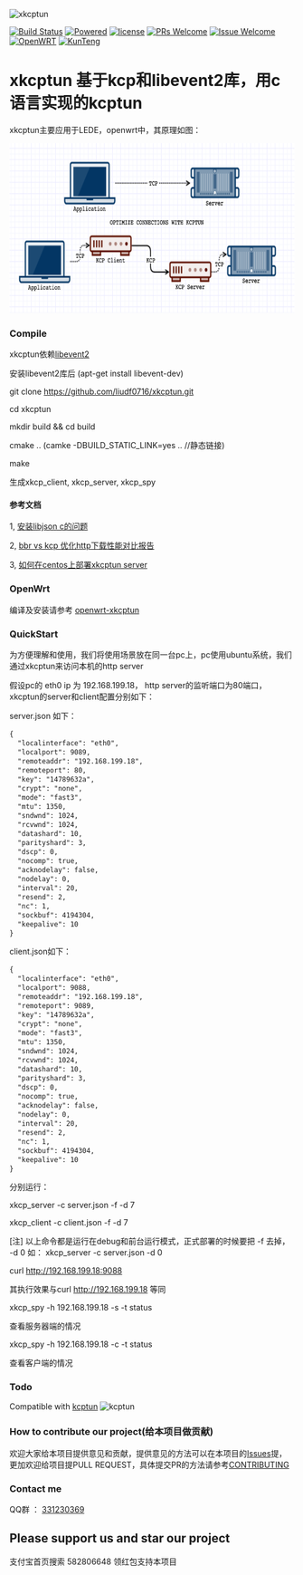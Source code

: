 ![xkcptun](https://github.com/liudf0716/xkcptun/blob/master/logo-big.png)

[![Build Status][1]][2] 
[![Powered][3]][4]
[![license][5]][6]
[![PRs Welcome][7]][8]
[![Issue Welcome][9]][10]
[![OpenWRT][11]][12]
[![KunTeng][13]][14]

[1]: https://img.shields.io/travis/liudf0716/xkcptun.svg?style=plastic
[2]: https://travis-ci.org/liudf0716/xkcptun
[3]: https://img.shields.io/badge/KCP-Powered-blue.svg?style=plastic
[4]: https://github.com/skywind3000/kcp
[5]: https://img.shields.io/badge/license-GPLV3-brightgreen.svg?style=plastic
[6]: https://github.com/KunTengRom/xfrp/blob/master/LICENSE
[7]: https://img.shields.io/badge/PRs-welcome-brightgreen.svg?style=plastic
[8]: https://github.com/liudf0716/xkcptun/pulls
[9]: https://img.shields.io/badge/Issues-welcome-brightgreen.svg?style=plastic
[10]: https://github.com/liudf0716/xkcptung/issues/new
[11]: https://img.shields.io/badge/Platform-%20OpenWRT%20%7CLEDE%20%7CCentOS%20-brightgreen.svg?style=plastic
[12]: https://github.com/gigibox/openwrt-xkcptun
[13]: https://img.shields.io/badge/KunTeng-Inside-blue.svg?style=plastic
[14]: http://rom.kunteng.org

# xkcptun 基于kcp和libevent2库，用c语言实现的kcptun

xkcptun主要应用于LEDE，openwrt中，其原理如图：

<img src="kcptun.png" alt="kcptun" height="300px"/>

### Compile

xkcptun依赖[libevent2](https://github.com/libevent/libevent)

安装libevent2库后 (apt-get install libevent-dev)

git clone https://github.com/liudf0716/xkcptun.git

cd xkcptun

mkdir build && cd build

cmake .. (camke -DBUILD_STATIC_LINK=yes .. //静态链接)

make


生成xkcp_client, xkcp_server, xkcp_spy

#### 参考文档

1, [安装libjson c的问题](https://github.com/liudf0716/xkcptun/wiki/%E5%AE%89%E8%A3%85libjson-c%E7%9A%84%E9%97%AE%E9%A2%98)

2, [bbr vs kcp  优化http下载性能对比报告](https://github.com/liudf0716/xkcptun/wiki/bbr-vs-kcp-%E4%BC%98%E5%8C%96http%E4%B8%8B%E8%BD%BD%E6%80%A7%E8%83%BD%E5%AF%B9%E6%AF%94%E6%8A%A5%E5%91%8A)

3, [如何在centos上部署xkcptun server](https://github.com/liudf0716/xkcptun/pull/11)

### OpenWrt
编译及安装请参考 [openwrt-xkcptun](https://github.com/gigibox/openwrt-xkcptun)

### QuickStart

为方便理解和使用，我们将使用场景放在同一台pc上，pc使用ubuntu系统，我们通过xkcptun来访问本机的http server

假设pc的 eth0 ip 为 192.168.199.18， http server的监听端口为80端口，xkcptun的server和client配置分别如下：

server.json 如下：
```
{
  "localinterface": "eth0",
  "localport": 9089,
  "remoteaddr": "192.168.199.18",
  "remoteport": 80,
  "key": "14789632a",
  "crypt": "none",
  "mode": "fast3",
  "mtu": 1350,
  "sndwnd": 1024,
  "rcvwnd": 1024,
  "datashard": 10,
  "parityshard": 3,
  "dscp": 0,
  "nocomp": true,
  "acknodelay": false,
  "nodelay": 0,
  "interval": 20,
  "resend": 2,
  "nc": 1,
  "sockbuf": 4194304,
  "keepalive": 10
}
```

client.json如下：
```
{
  "localinterface": "eth0",
  "localport": 9088,
  "remoteaddr": "192.168.199.18",
  "remoteport": 9089,
  "key": "14789632a",
  "crypt": "none",
  "mode": "fast3",
  "mtu": 1350,
  "sndwnd": 1024,
  "rcvwnd": 1024,
  "datashard": 10,
  "parityshard": 3,
  "dscp": 0,
  "nocomp": true,
  "acknodelay": false,
  "nodelay": 0,
  "interval": 20,
  "resend": 2,
  "nc": 1,
  "sockbuf": 4194304,
  "keepalive": 10
}
```

分别运行：

xkcp_server -c server.json -f -d 7

xkcp_client -c client.json -f -d 7


[注] 以上命令都是运行在debug和前台运行模式，正式部署的时候要把 -f 去掉， -d 0 如： xkcp_server -c server.json -d 0

curl http://192.168.199.18:9088

其执行效果与curl http://192.168.199.18 等同


xkcp_spy -h 192.168.199.18 -s -t status

查看服务器端的情况

xkcp_spy -h 192.168.199.18 -c -t status

查看客户端的情况

### Todo

Compatible with [kcptun](https://github.com/xtaci/kcptun)  <img src="https://github.com/xtaci/kcptun/blob/master/logo-small.png" alt="kcptun" height="24px" /> 



### How to contribute our project(给本项目做贡献)


欢迎大家给本项目提供意见和贡献，提供意见的方法可以在本项目的[Issues](https://github.com/liudf0716/xkcptun/issues/new)提，更加欢迎给项目提PULL REQUEST，具体提交PR的方法请参考[CONTRIBUTING](https://github.com/liudf0716/xkcptun/blob/master/CONTRIBUTING.md)


### Contact me 

QQ群 ： [331230369](https://jq.qq.com/?_wv=1027&k=47QGEhL)


## Please support us and star our project
支付宝首页搜索 582806648 领红包支持本项目
